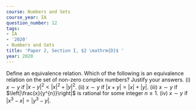 ```yaml
---
course: Numbers and Sets
course_year: IA
question_number: 12
tags:
- IA
- '2020'
- Numbers and Sets
title: 'Paper 2, Section I, $2 \mathrm{D}$ '
year: 2020
---
```




Define an equivalence relation. Which of the following is an equivalence relation on the set of non-zero complex numbers? Justify your answers.
(i) $x \sim y$ if $|x-y|^{2}<|x|^{2}+|y|^{2}$.
(ii) $x \sim y$ if $|x+y|=|x|+|y|$.
(iii) $x \sim y$ if $\left|\frac{x}{y^{n}}\right|$ is rational for some integer $n \geqslant 1$.
(iv) $x \sim y$ if $\left|x^{3}-x\right|=\left|y^{3}-y\right|$.